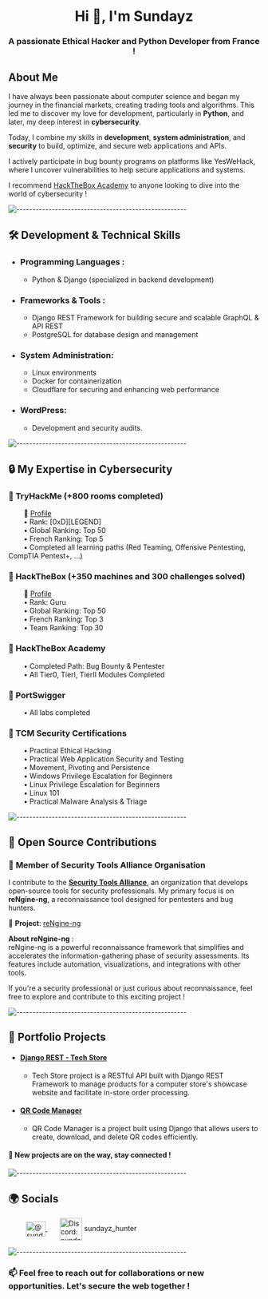 <h1 align="center">Hi 👋, I'm Sundayz</h1>
<h3 align="center">A passionate Ethical Hacker and Python Developer from France !</h3>


## About Me
I have always been passionate about computer science and began my journey in the financial markets, creating trading tools and algorithms. This led me to discover my love for development, particularly in **Python**, and later, my deep interest in **cybersecurity**.

Today, I combine my skills in **development**, **system administration**, and **security** to build, optimize, and secure web applications and APIs.

I actively participate in bug bounty programs on platforms like YesWeHack, where I uncover vulnerabilities to help secure applications and systems.

I recommend [HackTheBox Academy](https://referral.hackthebox.com/mzw44UJ) to anyone looking to dive into the world of cybersecurity !

![-----------------------------------------------------](https://raw.githubusercontent.com/andreasbm/readme/master/assets/lines/aqua.png)

## 🛠️ Development & Technical Skills
- ### **Programming Languages :**
  - Python & Django (specialized in backend development)
- ### **Frameworks & Tools :**
  - Django REST Framework for building secure and scalable GraphQL & API REST
  - PostgreSQL for database design and management
- ### **System Administration**:
  - Linux environments
  - Docker for containerization
  - Cloudflare for securing and enhancing web performance
- ### **WordPress**: 
  - Development and security audits.

![-----------------------------------------------------](https://raw.githubusercontent.com/andreasbm/readme/master/assets/lines/aqua.png)

## 🔒 My Expertise in Cybersecurity

### 🔹 TryHackMe (+800 rooms completed)  
⠀⠀⠀🔗 [Profile](https://tryhackme.com/p/Sundayz)  
⠀⠀⠀• Rank: [0xD][LEGEND]  
⠀⠀⠀• Global Ranking: Top 50  
⠀⠀⠀• French Ranking: Top 5  
⠀⠀⠀• Completed all learning paths (Red Teaming, Offensive Pentesting, CompTIA Pentest+, ...)

### 🔹 HackTheBox (+350 machines and 300 challenges solved)  
⠀⠀⠀🔗 [Profile](https://app.hackthebox.com/profile/1349136)  
⠀⠀⠀• Rank: Guru  
⠀⠀⠀• Global Ranking: Top 50  
⠀⠀⠀• French Ranking: Top 3  
⠀⠀⠀• Team Ranking: Top 30  

### 🔹 HackTheBox Academy  
⠀⠀⠀• Completed Path: Bug Bounty & Pentester  
⠀⠀⠀• All Tier0, TierI, TierII Modules Completed  

### 🔹 PortSwigger  
⠀⠀⠀• All labs completed  

### 🔹 TCM Security Certifications  
⠀⠀⠀• Practical Ethical Hacking  
⠀⠀⠀• Practical Web Application Security and Testing  
⠀⠀⠀• Movement, Pivoting and Persistence  
⠀⠀⠀• Windows Privilege Escalation for Beginners  
⠀⠀⠀• Linux Privilege Escalation for Beginners  
⠀⠀⠀• Linux 101  
⠀⠀⠀• Practical Malware Analysis & Triage

![-----------------------------------------------------](https://raw.githubusercontent.com/andreasbm/readme/master/assets/lines/aqua.png)

## 🤝 Open Source Contributions
### 🔹 **Member of Security Tools Alliance Organisation**
I contribute to the **[Security Tools Alliance](https://github.com/Security-Tools-Alliance)**, an organization that develops open-source tools for 
security professionals. My primary focus is on **reNgine-ng**, a reconnaissance tool designed for pentesters and bug hunters.  

🔗 **Project**: [reNgine-ng](https://github.com/Security-Tools-Alliance/rengine-ng)  

**About reNgine-ng** :  
reNgine-ng is a powerful reconnaissance framework that simplifies and accelerates the information-gathering phase of security assessments. Its features include automation, visualizations, and integrations with other tools.

If you're a security professional or just curious about reconnaissance, feel free to explore and contribute to this exciting project !

![-----------------------------------------------------](https://raw.githubusercontent.com/andreasbm/readme/master/assets/lines/aqua.png)


## 🌟 Portfolio Projects
* #### [Django REST - Tech Store](https://github.com/sundayz-hunter/DjangoREST-TechStore)
    - Tech Store project is a RESTful API built with Django REST Framework to manage products for a computer store's showcase website and facilitate in-store order processing.

* #### [QR Code Manager](https://github.com/sundayz-hunter/QR_Code_Manager)
    - QR Code Manager is a project built using Django that allows users to create, download, and delete QR codes efficiently.
  
#### 🚀 **New projects are on the way, stay connected !**

![-----------------------------------------------------](https://raw.githubusercontent.com/andreasbm/readme/master/assets/lines/aqua.png)

## 🌍 Socials

<p align="left">  ⠀⠀⠀
  <a href="https://twitter.com/@_sundayz" target="blank">
  <img align="center" src="https://raw.githubusercontent.com/rahuldkjain/github-profile-readme-generator/master/src/images/icons/Social/twitter.svg" alt="@sundayz__" height="30" width="40" />
  </a> ⠀⠀
  <img align="center" src="https://raw.githubusercontent.com/rahuldkjain/github-profile-readme-generator/master/src/images/icons/Social/discord.svg" alt="Discord: sundayz_hunter" height="45" width="45" />
  <span>sundayz_hunter</span>
</p>

![-----------------------------------------------------](https://raw.githubusercontent.com/andreasbm/readme/master/assets/lines/aqua.png)

### 📫 Feel free to reach out for collaborations or new opportunities. Let's secure the web together !
